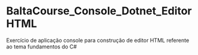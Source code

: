 # BaltaCourse_Console_Dotnet_EditorHTML
Exercício de aplicação console para construção de editor HTML referente ao tema fundamentos do C#
